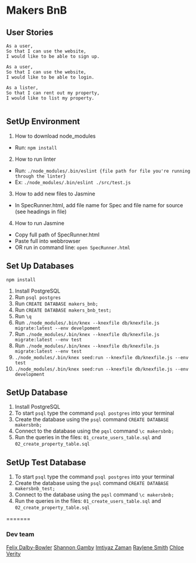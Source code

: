 # Makers BnB

## User Stories
```
As a user,
So that I can use the website,
I would like to be able to sign up.

As a user,
So that I can use the website,
I would like to be able to login.

As a lister,
So that I can rent out my property,
I would like to list my property.


```

## SetUp Environment
1. How to download node_modules
- Run: `npm install`

2. How to run linter
- Run: `./node_modules/.bin/eslint {file path for file you're running through the linter}`
- Ex: `./node_modules/.bin/eslint ./src/test.js`

3. How to add new files to Jasmine
- In SpecRunner.html, add file name for Spec and file name for source (see headings in file)

4. How to run Jasmine
- Copy full path of SpecRunner.html
- Paste full into webbrowser
- OR run in command line: `open SpecRunner.html`

## Set Up Databases
`npm install`
1. Install PostgreSQL
2. Run `psql postgres`
3. Run `CREATE DATABASE makers_bnb;`
4. Run `CREATE DATABASE makers_bnb_test;`
5. Run `\q`
6. Run `./node_modules/.bin/knex --knexfile db/knexfile.js migrate:latest --env develpoment`
7. Run `./node_modules/.bin/knex --knexfile db/knexfile.js migrate:latest --env test`
7. Run `./node_modules/.bin/knex --knexfile db/knexfile.js migrate:latest --env test`
8. `./node_modules/.bin/knex seed:run --knexfile db/knexfile.js --env test`
8. `./node_modules/.bin/knex seed:run --knexfile db/knexfile.js --env development`

## SetUp Database
1. Install PostgreSQL
2. To start `psql` type the command `psql postgres` into your terminal
3. Create the database using the `psql` command `CREATE DATABASE makersbnb;`
4. Connect to the database using the `pqsl` command `\c makersbnb;`
5. Run the queries in the files: `01_create_users_table.sql` and `02_create_property_table.sql`

## SetUp Test Database
1. To start `psql` type the command `psql postgres` into your terminal
2. Create the database using the `psql` command `CREATE DATABASE makersbnb_test;`
3. Connect to the database using the `pqsl` command `\c makersbnb;`
4. Run the queries in the files: `01_create_users_table.sql` and `02_create_property_table.sql`

=======
### Dev team

[Felix Dalby-Bowler](https://github.com/felixjtdb)
[Shannon Gamby](https://github.com/shannongamby)
[Imtiyaz Zaman](https://github.com/imtiyazzaman1)
[Raylene Smith](https://github.com/rsmith88)
[Chloe Verity](https://github.com/chloeverity)
